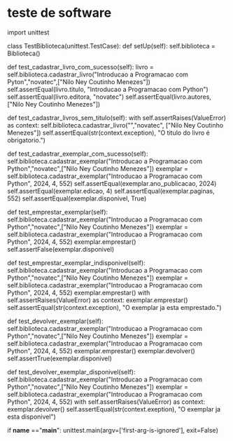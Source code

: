
# teste de software

import unittest

class TestBiblioteca(unittest.TestCase):
  def setUp(self):
    self.biblioteca = Biblioteca()

  def test_cadastrar_livro_com_sucesso(self):
    livro = self.biblioteca.cadastrar_livro("Introducao a Programacao com Pyton","novatec",["Nilo Ney Coutinho Menezes"])
    self.assertEqual(livro.titulo, "Introducao a Programacao com Python")
    self.assertEqual(livro.editora, "novatec")
    self.assertEqual(livro.autores, ["Nilo Ney Coutinho Menezes"])

  def test_cadastrar_livros_sem_titulo(self):
    with self.assertRaises(ValueError) as context:
      self.biblioteca.cadastrar_livro("","novatec", ["Nilo Ney Coutinho Menezes"])
    self.assertEqual(str(context.exception), "O titulo do livro é obrigatorio.")

  def test_cadastrar_exemplar_com_sucesso(self):
    self.biblioteca.cadastrar_exemplar("Introducao a Programacao com Python","novatec",["Nilo Ney Coutinho Menezes"])
    exemplar = self.biblioteca.cadastrar_exemplar("Introducao a Programacao com Python", 2024, 4, 552)
    self.assertEqual(exemplar.ano_publicacao, 2024)
    self.assertEqual(exemplar.edicao, 4)
    self.assertEqual(exemplar.paginas, 552)
    self.assertEqual(exemplar.disponivel, True)

  def test_emprestar_exemplar(self):
     self.biblioteca.cadastrar_exemplar("Introducao a Programacao com Python","novatec",["Nilo Ney Coutinho Menezes"])
     exemplar = self.biblioteca.cadastrar_exemplar("Introducao a Programacao com Python", 2024, 4, 552)
     exemplar.emprestar()
     self.assertFalse(exemplar.disponivel)

  def test_emprestar_exemplar_indisponivel(self):
    self.biblioteca.cadastrar_exemplar("Introducao a Programacao com Python","novatec",["Nilo Ney Coutinho Menezes"])
    exemplar = self.biblioteca.cadastrar_exemplar("Introducao a Programacao com Python", 2024, 4, 552)
    exemplar.emprestar()
    with self.assertRaises(ValueError) as context:
      exemplar.emprestar()
    self.assertEqual(str(context.exception), "O exemplar ja esta emprestado.")

  def test_devolver_exemplar(self):
    self.biblioteca.cadastrar_exemplar("Introducao a Programacao com Python","novatec",["Nilo Ney Coutinho Menezes"])
    exemplar = self.biblioteca.cadastrar_exemplar("Introducao a Programacao com Python", 2024, 4, 552)
    exemplar.emprestar()
    exemplar.devolver()
    self.assertTrue(exemplar.disponivel)

  def test_devolver_exemplar_disponivel(self):
    self.biblioteca.cadastrar_exemplar("Introducao a Programacao com Python","novatec",["Nilo Ney Coutinho Menezes"])
    exemplar = self.biblioteca.cadastrar_exemplar("Introducao a Programacao com Python", 2024, 4, 552)
    with self.assertRaises(ValueError) as context:
      exemplar.devolver()
    self.assertEqual(str(context.exeption), "O exemplar ja esta disponivel")

if __name__ =="__main__":
  unittest.main(argv=['first-arg-is-ignored'], exit=False)
